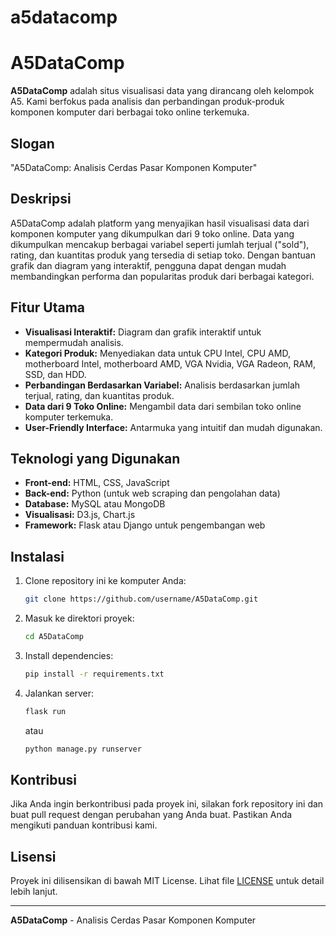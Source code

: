 # a5datacomp
# A5DataComp

**A5DataComp** adalah situs visualisasi data yang dirancang oleh kelompok A5. Kami berfokus pada analisis dan perbandingan produk-produk komponen komputer dari berbagai toko online terkemuka.

## Slogan
"A5DataComp: Analisis Cerdas Pasar Komponen Komputer"

## Deskripsi
A5DataComp adalah platform yang menyajikan hasil visualisasi data dari komponen komputer yang dikumpulkan dari 9 toko online. Data yang dikumpulkan mencakup berbagai variabel seperti jumlah terjual ("sold"), rating, dan kuantitas produk yang tersedia di setiap toko. Dengan bantuan grafik dan diagram yang interaktif, pengguna dapat dengan mudah membandingkan performa dan popularitas produk dari berbagai kategori.

## Fitur Utama
- **Visualisasi Interaktif:** Diagram dan grafik interaktif untuk mempermudah analisis.
- **Kategori Produk:** Menyediakan data untuk CPU Intel, CPU AMD, motherboard Intel, motherboard AMD, VGA Nvidia, VGA Radeon, RAM, SSD, dan HDD.
- **Perbandingan Berdasarkan Variabel:** Analisis berdasarkan jumlah terjual, rating, dan kuantitas produk.
- **Data dari 9 Toko Online:** Mengambil data dari sembilan toko online komputer terkemuka.
- **User-Friendly Interface:** Antarmuka yang intuitif dan mudah digunakan.

## Teknologi yang Digunakan
- **Front-end:** HTML, CSS, JavaScript
- **Back-end:** Python (untuk web scraping dan pengolahan data)
- **Database:** MySQL atau MongoDB
- **Visualisasi:** D3.js, Chart.js
- **Framework:** Flask atau Django untuk pengembangan web

## Instalasi
1. Clone repository ini ke komputer Anda:
    ```bash
    git clone https://github.com/username/A5DataComp.git
    ```
2. Masuk ke direktori proyek:
    ```bash
    cd A5DataComp
    ```
3. Install dependencies:
    ```bash
    pip install -r requirements.txt
    ```
4. Jalankan server:
    ```bash
    flask run
    ```
   atau
    ```bash
    python manage.py runserver
    ```

## Kontribusi
Jika Anda ingin berkontribusi pada proyek ini, silakan fork repository ini dan buat pull request dengan perubahan yang Anda buat. Pastikan Anda mengikuti panduan kontribusi kami.

## Lisensi
Proyek ini dilisensikan di bawah MIT License. Lihat file [LICENSE](LICENSE) untuk detail lebih lanjut.

---

**A5DataComp** - Analisis Cerdas Pasar Komponen Komputer
